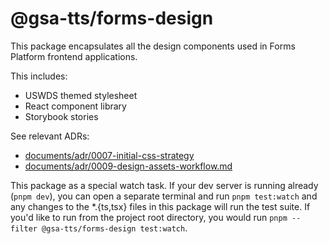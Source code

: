 # @gsa-tts/forms-design

This package encapsulates all the design components used in Forms Platform frontend applications.

This includes:

- USWDS themed stylesheet
- React component library
- Storybook stories

See relevant ADRs:

- [documents/adr/0007-initial-css-strategy](../../documents/adr/0007-initial-css-strategy.md)
- [documents/adr/0009-design-assets-workflow.md](../../documents/adr/0009-design-assets-workflow.md)

This package as a special watch task. If your dev server is running already (`pnpm dev`), you can open a separate terminal and run `pnpm test:watch` and any changes to the *.{ts,tsx} files in this package will run the test suite. If you'd like to run from the project root directory, you would run `pnpm --filter @gsa-tts/forms-design test:watch`.
